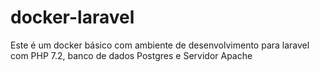 # docker-laravel
Este é um docker básico com ambiente de desenvolvimento para laravel com PHP 7.2, banco de dados Postgres e Servidor Apache
